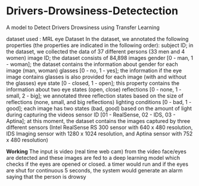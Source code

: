 # Drivers-Drowsiness-Detectection
A model to Detect Drivers Drowsiness using Transfer Learning

dataset used : MRL eye Dataset
In the dataset, we annotated the following properties (the properties are indicated in the following order):
subject ID; in the dataset, we collected the data of 37 different persons (33 men and 4 women)
image ID; the dataset consists of 84,898 images
gender [0 - man, 1 - woman]; the dataset contains the information about gender for each image (man, woman)
glasses [0 - no, 1 - yes]; the information if the eye image contains glasses is also provided for each image (with and without the glasses)
eye state [0 - closed, 1 - open]; this property contains the information about two eye states (open, close)
reflections [0 - none, 1 - small, 2 - big]; we annotated three reflection states based on the size of reflections (none, small, and big reflections)
lighting conditions [0 - bad, 1 - good]; each image has two states (bad, good) based on the amount of light during capturing the videos
sensor ID [01 - RealSense, 02 - IDS, 03 - Aptina]; at this moment, the dataset contains the images captured by three different sensors
(Intel RealSense RS 300 sensor with 640 x 480 resolution, IDS Imaging sensor with 1280 x 1024 resolution, and Aptina sensor with 752 x 480 resolution)

**Working**
The input is video (real time web cam) from the video face/eyes are detected and these images are fed to a deep learning model which checks if the 
eyes are opened or closed. a timer would run and if the eyes are shut for continuous 5 seconds, the system would generate an alarm saying that the person is drowsy
